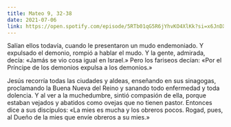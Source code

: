 ```yaml
---
title: Mateo 9, 32-38
date: 2021-07-06
link: https://open.spotify.com/episode/5RTb01qG5R6jYhvKO4XlKk?si=x6JnDXcvRvGQKWI6_GeQAg&utm_source=copy-link&dl_branch=1
---
```

Salían ellos todavía, cuando le presentaron un mudo endemoniado. Y expulsado el demonio, rompió a hablar el mudo. Y la gente, admirada, decía: «Jamás se vio cosa igual en Israel.» Pero los fariseos decían: «Por el Príncipe de los demonios expulsa a los demonios.» 

Jesús recorría todas las ciudades y aldeas, enseñando en sus sinagogas, proclamando la Buena Nueva del Reino y sanando todo enfermedad y toda dolencia. Y al ver a la muchedumbre, sintió compasión de ella, porque estaban vejados y abatidos como ovejas que no tienen pastor. Entonces dice a sus discípulos: «La mies es mucha y los obreros pocos. Rogad, pues, al Dueño de la mies que envíe obreros a su mies.»